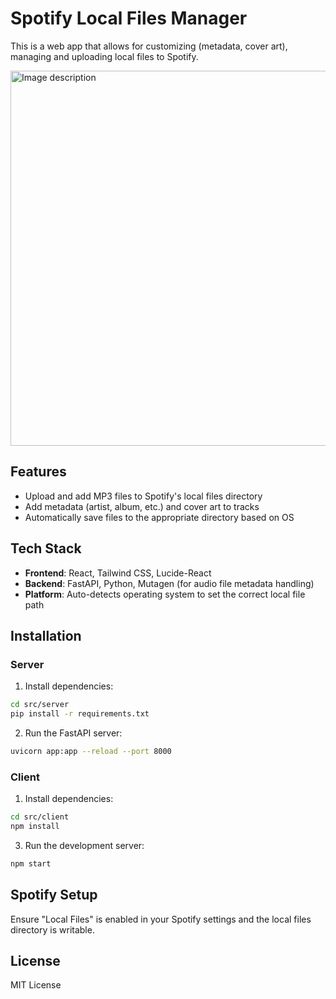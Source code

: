 # Spotify Local Files Manager

This is a web app that allows for customizing (metadata, cover art), managing and uploading local files to Spotify. 

<img src="https://github.com/user-attachments/assets/f352e607-7c67-45b1-a5e2-b0974d22c13a" alt="Image description" width="600">


## Features
- Upload and add MP3 files to Spotify's local files directory
- Add metadata (artist, album, etc.) and cover art to tracks
- Automatically save files to the appropriate directory based on OS

## Tech Stack
- **Frontend**: React, Tailwind CSS, Lucide-React
- **Backend**: FastAPI, Python, Mutagen (for audio file metadata handling)
- **Platform**: Auto-detects operating system to set the correct local file path

## Installation

### Server
1. Install dependencies:
```bash
cd src/server
pip install -r requirements.txt
```

2. Run the FastAPI server:
```bash
uvicorn app:app --reload --port 8000
```


### Client
1. Install dependencies:
```bash
cd src/client
npm install
```


3. Run the development server:
```bash
npm start
```


## Spotify Setup
Ensure "Local Files" is enabled in your Spotify settings and the local files directory is writable.

## License
MIT License
